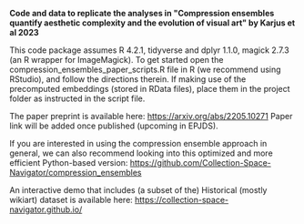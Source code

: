 **Code and data to replicate the analyses in "Compression ensembles quantify aesthetic complexity and the evolution of visual art" by Karjus et al 2023**

This code package assumes R 4.2.1, tidyverse and dplyr 1.1.0, magick 2.7.3 (an R wrapper for ImageMagick). To get started open the compression_ensembles_paper_scripts.R file in R (we recommend using RStudio), and follow the directions therein. If making use of the precomputed embeddings (stored in RData files), place them in the project folder as instructed in the script file.

The paper preprint is available here: https://arxiv.org/abs/2205.10271
Paper link will be added once published (upcoming in EPJDS).

If you are interested in using the compression ensemble approach in general, we can also recommend looking into this optimized and more efficient Python-based version:
https://github.com/Collection-Space-Navigator/compression_ensembles

An interactive demo that includes (a subset of the) Historical (mostly wikiart) dataset is available here:
https://collection-space-navigator.github.io/
